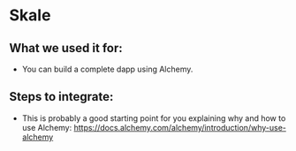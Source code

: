 # Skale

## What we used it for:

- You can build a complete dapp using Alchemy.

## Steps to integrate:

- This is probably a good starting point for you explaining why and how to use Alchemy: https://docs.alchemy.com/alchemy/introduction/why-use-alchemy
